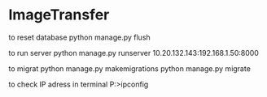 # ImageTransfer




to reset database
python manage.py flush


to run server
python manage.py runserver 10.20.132.143:192.168.1.50:8000


to migrat
python manage.py makemigrations
python manage.py migrate


to check IP adress in terminal
P:\>ipconfig